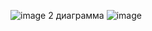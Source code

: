 ![image](https://github.com/user-attachments/assets/9556722d-86ed-477f-9eb0-1fd01213b5f6)
2 диаграмма ![image](https://github.com/user-attachments/assets/ef5c2ee8-f56f-4a8f-9b02-eaa08392dae6)

